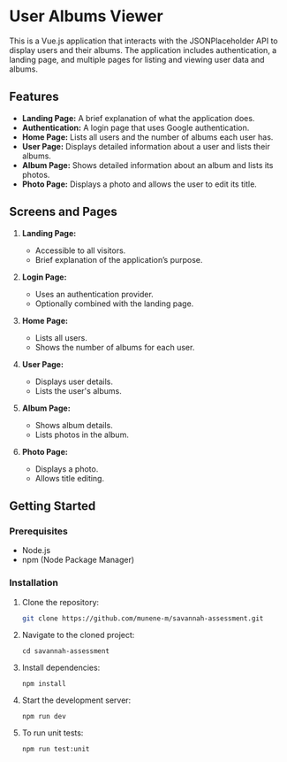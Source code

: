 # User Albums Viewer

This is a Vue.js application that interacts with the JSONPlaceholder API to display users and their albums. The application includes authentication, a landing page, and multiple pages for listing and viewing user data and albums.

## Features

- **Landing Page:** A brief explanation of what the application does.
- **Authentication:** A login page that uses Google authentication.
- **Home Page:** Lists all users and the number of albums each user has.
- **User Page:** Displays detailed information about a user and lists their albums.
- **Album Page:** Shows detailed information about an album and lists its photos.
- **Photo Page:** Displays a photo and allows the user to edit its title.

## Screens and Pages

1. **Landing Page:**

   - Accessible to all visitors.
   - Brief explanation of the application’s purpose.

2. **Login Page:**

   - Uses an authentication provider.
   - Optionally combined with the landing page.

3. **Home Page:**

   - Lists all users.
   - Shows the number of albums for each user.

4. **User Page:**

   - Displays user details.
   - Lists the user's albums.

5. **Album Page:**

   - Shows album details.
   - Lists photos in the album.

6. **Photo Page:**
   - Displays a photo.
   - Allows title editing.

## Getting Started

### Prerequisites

- Node.js
- npm (Node Package Manager)

### Installation

1. Clone the repository:

   ```bash
   git clone https://github.com/munene-m/savannah-assessment.git
   ```

2. Navigate to the cloned project:

   ```
   cd savannah-assessment
   ```

3. Install dependencies:

   ```
   npm install
   ```

4. Start the development server:

   ```
   npm run dev
   ```

5. To run unit tests:

   ```
   npm run test:unit
   ```
